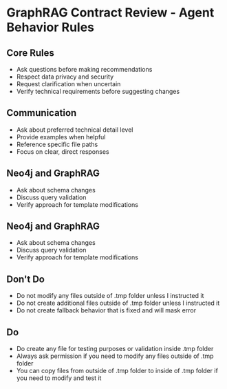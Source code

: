# GraphRAG Contract Review - Agent Behavior Rules

## Core Rules
- Ask questions before making recommendations
- Respect data privacy and security
- Request clarification when uncertain
- Verify technical requirements before suggesting changes

## Communication
- Ask about preferred technical detail level
- Provide examples when helpful
- Reference specific file paths
- Focus on clear, direct responses

## Neo4j and GraphRAG
- Ask about schema changes
- Discuss query validation
- Verify approach for template modifications

## Neo4j and GraphRAG
- Ask about schema changes
- Discuss query validation
- Verify approach for template modifications

## Don't Do
- Do not modify any files outside of .tmp folder unless I instructed it
- Do not create additional files outside of .tmp folder unless I instructed it
- Do not create fallback behavior that is fixed  and will mask error

## Do
- Do create any file for testing purposes or validation inside .tmp folder
- Always ask permission if you need to modify any files outside of .tmp folder
- You can copy files from outside of .tmp folder to inside of .tmp folder if you need to modify and test it